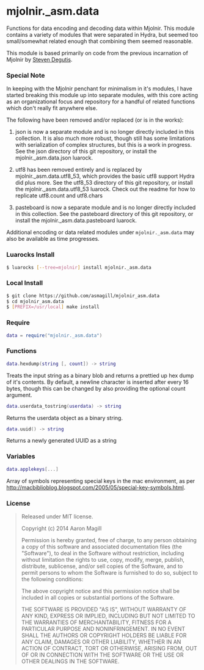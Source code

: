 mjolnir._asm.data
=================

Functions for data encoding and decoding data within Mjolnir.  This module contains a variety
of modules that were separated in Hydra, but seemed too small/somewhat related enough that
combining them seemed reasonable.

This module is based primarily on code from the previous incarnation of Mjolnir by [Steven Degutis](https://github.com/sdegutis/).

### Special Note
In keeping with the Mjolnir penchant for minimalism in it's modules, I have started breaking this module up into separate modules, with this core acting as an organizational focus and repository for a handful of related functions which don't really fit anywhere else.

The following have been removed and/or replaced (or is in the works):

1. json is now a separate module and is no longer directly included in this collection. It is also much more robust, though still has some limitations with serialization of complex structures, but this is a work in progress. See the json directory of this git repository, or install the mjolnir._asm.data.json luarock.

2. utf8 has been removed entirely and is replaced by mjolnir._asm.data.utf8_53, which provides the basic utf8 support Hydra did plus more.  See the utf8_53 directory of this git repository, or install the mjolnir._asm.data.utf8_53 luarock.  Check out the readme for how to replicate utf8.count and utf8.chars

3. pasteboard is now a separate module and is no longer directly included in this collection. See the pasteboard directory of this git repository, or install the mjolnir._asm.data.pasteboard luarock.

Additional encoding or data related modules under `mjolnir._asm.data` may also be available as time progresses.

### Luarocks Install
~~~bash
$ luarocks [--tree=mjolnir] install mjolnir._asm.data
~~~

### Local Install
~~~bash
$ git clone https://github.com/asmagill/mjolnir_asm.data
$ cd mjolnir_asm.data
$ [PREFIX=/usr/local] make install
~~~

### Require

~~~lua
data = require("mjolnir._asm.data")
~~~

### Functions

~~~lua
data.hexdump(string [, count]) -> string
~~~
Treats the input string as a binary blob and returns a prettied up hex dump of it's contents. By default, a newline character is inserted after every 16 bytes, though this can be changed by also providing the optional count argument.

~~~lua
data.userdata_tostring(userdata) -> string
~~~
Returns the userdata object as a binary string.

~~~lua
data.uuid() -> string
~~~
Returns a newly generated UUID as a string

### Variables

~~~lua
data.applekeys[...]
~~~
Array of symbols representing special keys in the mac environment, as per http://macbiblioblog.blogspot.com/2005/05/special-key-symbols.html.

### License

> Released under MIT license.
>
> Copyright (c) 2014 Aaron Magill
>
> Permission is hereby granted, free of charge, to any person obtaining a copy
> of this software and associated documentation files (the "Software"), to deal
> in the Software without restriction, including without limitation the rights
> to use, copy, modify, merge, publish, distribute, sublicense, and/or sell
> copies of the Software, and to permit persons to whom the Software is
> furnished to do so, subject to the following conditions:
>
> The above copyright notice and this permission notice shall be included in
> all copies or substantial portions of the Software.
>
> THE SOFTWARE IS PROVIDED "AS IS", WITHOUT WARRANTY OF ANY KIND, EXPRESS OR
> IMPLIED, INCLUDING BUT NOT LIMITED TO THE WARRANTIES OF MERCHANTABILITY,
> FITNESS FOR A PARTICULAR PURPOSE AND NONINFRINGEMENT. IN NO EVENT SHALL THE
> AUTHORS OR COPYRIGHT HOLDERS BE LIABLE FOR ANY CLAIM, DAMAGES OR OTHER
> LIABILITY, WHETHER IN AN ACTION OF CONTRACT, TORT OR OTHERWISE, ARISING FROM,
> OUT OF OR IN CONNECTION WITH THE SOFTWARE OR THE USE OR OTHER DEALINGS IN
> THE SOFTWARE.

